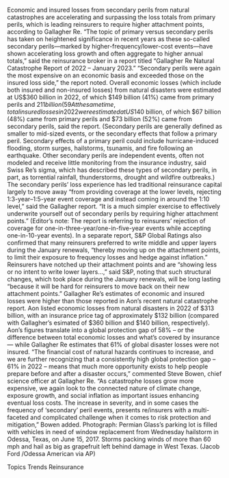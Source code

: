 Economic and insured losses from secondary perils from natural catastrophes are accelerating and surpassing the loss totals from primary perils, which is leading reinsurers to require higher attachment points, according to Gallagher Re.
“The topic of primary versus secondary perils has taken on heightened significance in recent years as these so-called secondary perils—marked by higher-frequency/lower-cost events—have shown accelerating loss growth and often aggregate to higher annual totals,” said the reinsurance broker in a report titled “Gallagher Re Natural Catastrophe Report of 2022 – January 2023.”
“Secondary perils were again the most expensive on an economic basis and exceeded those on the insured loss side,” the report noted.
Overall economic losses (which include both insured and non-insured losses) from natural disasters were estimated at US$360 billion in 2022, of which $149 billion (41%) came from primary perils and $211 billion (59%) came from secondary perils,
At the same time, total insured losses in 2022 were estimated at US$140 billion, of which $67 billion (48%) came from primary perils and $73 billion (52%) came from secondary perils, said the report.
(Secondary perils are generally defined as smaller to mid-sized events, or the secondary effects that follow a primary peril. Secondary effects of a primary peril could include hurricane-induced flooding, storm surges, hailstorms, tsunamis, and fire following an earthquake. Other secondary perils are independent events, often not modeled and receive little monitoring from the insurance industry, said Swiss Re’s sigma, which has described these types of secondary perils, in part, as torrential rainfall, thunderstorms, drought and wildfire outbreaks.)
The secondary perils’ loss experience has led traditional reinsurance capital largely to move away “from providing coverage at the lower levels, rejecting 1:3-year–1:5-year event coverage and instead coming in around the 1:10 level,” said the Gallagher report. “It is a much simpler exercise to effectively underwrite yourself out of secondary perils by requiring higher attachment points.” (Editor’s note: The report is referring to reinsurers’ rejection of coverage for one-in-three-year/one-in-five-year events while accepting one-in-10-year events).
In a separate report, S&P Global Ratings also confirmed that many reinsurers preferred to write middle and upper layers during the January renewals, “thereby moving up on the attachment points, to limit their exposure to frequency losses and hedge against inflation.”
Reinsurers have notched up their attachment points and are “showing less or no intent to write lower layers…,” said S&P, noting that such structural changes, which took place during the January renewals, will be long lasting “because it will be hard for reinsurers to move back on their new attachment points.”
Gallagher Re’s estimates of economic and insured losses were higher than those reported in Aon’s recent natural catastrophe report. Aon listed economic losses from natural disasters in 2022 of $313 billion, with an insurance price tag of approximately $132 billion (compared with Gallagher’s esimated of $360 billion and $140 billion, respectively).
Aon’s figures translate into a global protection gap of 58% – or the difference between total economic losses and what’s covered by insurance — while Gallagher Re estimates that 61% of global disaster losses were not insured.
“The financial cost of natural hazards continues to increase, and we are further recognizing that a consistently high global protection gap – 61% in 2022 – means that much more opportunity exists to help people prepare before and after a disaster occurs,” commented Steve Bowen, chief science officer at Gallagher Re.
“As catastrophe losses grow more expensive, we again look to the connected nature of climate change, exposure growth, and social inflation as important issues enhancing eventual loss costs. The increase in severity, and in some cases the frequency of ‘secondary’ peril events, presents re/insurers with a multi-faceted and complicated challenge when it comes to risk protection and mitigation,” Bowen added.
Photograph: Permian Glass’s parking lot is filled with vehicles in need of window replacement from Wednesday hailstorm in Odessa, Texas, on June 15, 2017. Storms packing winds of more than 60 mph and hail as big as grapefruit left behind damage in West Texas. (Jacob Ford /Odessa American via AP)

Topics
Trends
Reinsurance
